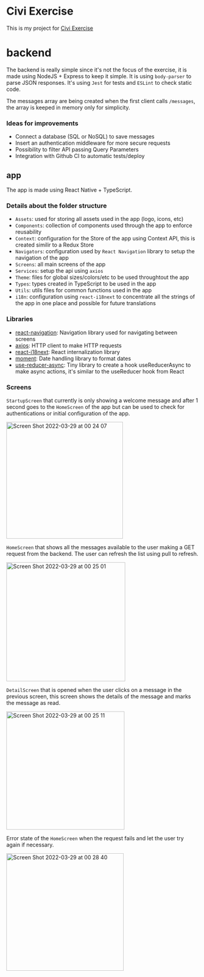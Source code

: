 # Civi Exercise

This is my project for [Civi Exercise](https://github.com/diogo-correia-tec/civi-frontend-mobile-exercise)

# backend

The backend is really simple since it's not the focus of the exercise, it is made using NodeJS + Express to keep it simple. It is using `body-parser` to parse JSON responses. It's using `Jest` for tests and `ESLint` to check static code.

The messages array are being created when the first client calls `/messages`, the array is keeped in memory only for simplicity.

### Ideas for improvements

- Connect a database (SQL or NoSQL) to save messages
- Insert an authentication middleware for more secure requests
- Possibility to filter API passing Query Parameters
- Integration with Github CI to automatic tests/deploy

## app

The app is made using React Native + TypeScript.

### Details about the folder structure

- `Assets`: used for storing all assets used in the app (logo, icons, etc)
- `Components`: collection of components used through the app to enforce reusability
- `Context`: configuration for the Store of the app using Context API, this is created similir to a Redux Store
- `Navigators`: configuration used by `React Navigation` library to setup the navigation of the app
- `Screens`: all main screens of the app
- `Services`: setup the api using `axios`
- `Theme`: files for global sizes/colors/etc to be used throughtout the app
- `Types`: types created in TypeScript to be used in the app
- `Utils`: utils files for common functions used in the app
- `i18n`: configuration using `react-i18next` to concentrate all the strings of the app in one place and possible for future translations

### Libraries

- [react-navigation](https://reactnavigation.org/): Navigation library used for navigating between screens
- [axios](https://github.com/axios/axios): HTTP client to make HTTP requests
- [react-i18next](https://react.i18next.com/): React internalization library
- [moment](https://momentjs.com/): Date handling library to format dates
- [use-reducer-async](https://github.com/dai-shi/use-reducer-async): Tiny library to create a hook useReducerAsync to make async actions, it's similar to the useReducer hook from React

### Screens

`StartupScreen` that currently is only showing a welcome message and after 1 second goes to the `HomeScreen` of the app but can be used to check for authentications or initial configuration of the app.

<img width="306" alt="Screen Shot 2022-03-29 at 00 24 07" src="https://user-images.githubusercontent.com/2154092/160527298-aa6f434f-fc1b-4566-ac8f-ef559e44fa8a.png">

`HomeScreen` that shows all the messages available to the user making a GET request from the backend. The user can refresh the list using pull to refresh.

<img width="312" alt="Screen Shot 2022-03-29 at 00 25 01" src="https://user-images.githubusercontent.com/2154092/160527316-9bbbd10d-7a2e-4805-94aa-e981821f34f2.png">

`DetailScreen` that is opened when the user clicks on a message in the previous screen, this screen shows the details of the message and marks the message as read.

<img width="310" alt="Screen Shot 2022-03-29 at 00 25 11" src="https://user-images.githubusercontent.com/2154092/160527331-286422c8-df11-4500-b810-07d030319d29.png">

Error state of the `HomeScreen` when the request fails and let the user try again if necessary.

<img width="308" alt="Screen Shot 2022-03-29 at 00 28 40" src="https://user-images.githubusercontent.com/2154092/160527406-6735b979-1c80-4d8a-8e1d-c1352de41e9a.png">

